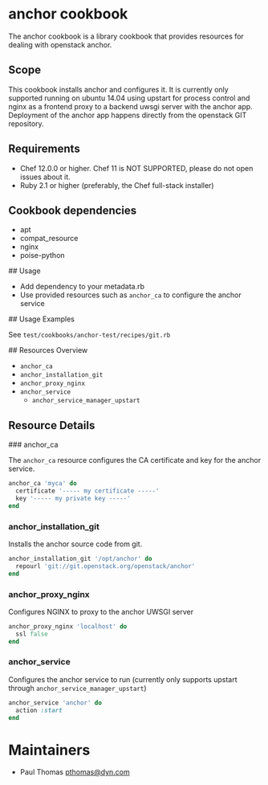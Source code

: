 # anchor cookbook

The anchor cookbook is a library cookbook that provides resources for dealing with openstack anchor.

## Scope

This cookbook installs anchor and configures it. It is currently only supported running on ubuntu 14.04 using upstart for process control and nginx as a frontend proxy to a backend uwsgi server with the anchor app. Deployment of the anchor app happens directly from the openstack GIT repository.

## Requirements

* Chef 12.0.0 or higher. Chef 11 is NOT SUPPORTED, please do not open issues about it.
* Ruby 2.1 or higher (preferably, the Chef full-stack installer)

## Cookbook dependencies

* apt
* compat_resource
* nginx
* poise-python

## Usage

* Add dependency to your metadata.rb
* Use provided resources such as `anchor_ca` to configure the anchor service

## Usage Examples

See `test/cookbooks/anchor-test/recipes/git.rb`

## Resources Overview
* `anchor_ca`
* `anchor_installation_git`
* `anchor_proxy_nginx`
* `anchor_service`
  * `anchor_service_manager_upstart`

## Resource Details

### anchor_ca

The `anchor_ca` resource configures the CA certificate and key for the anchor service.

```ruby
anchor_ca 'myca' do
  certificate '----- my certificate -----'
  key '----- my private key -----'
end
```

### anchor_installation_git

Installs the anchor source code from git.

```ruby
anchor_installation_git '/opt/anchor' do
  repourl 'git://git.openstack.org/openstack/anchor'
end
```

### anchor_proxy_nginx

Configures NGINX to proxy to the anchor UWSGI server

```ruby
anchor_proxy_nginx 'localhost' do
  ssl false
end
```

### anchor_service

Configures the anchor service to run (currently only supports upstart through `anchor_service_manager_upstart`)

```ruby
anchor_service 'anchor' do
  action :start
end
```

# Maintainers

* Paul Thomas <pthomas@dyn.com>
